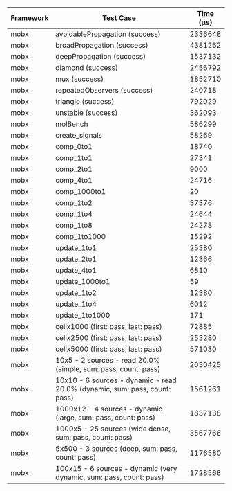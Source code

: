| Framework | Test Case | Time (μs) |
| --- | --- | --- |
| mobx | avoidablePropagation (success) | 2336648 |
| mobx | broadPropagation (success) | 4381262 |
| mobx | deepPropagation (success) | 1537132 |
| mobx | diamond (success) | 2456792 |
| mobx | mux (success) | 1852710 |
| mobx | repeatedObservers (success) | 240718 |
| mobx | triangle (success) | 792029 |
| mobx | unstable (success) | 362093 |
| mobx | molBench | 586299 |
| mobx | create_signals | 58269 |
| mobx | comp_0to1 | 18740 |
| mobx | comp_1to1 | 27341 |
| mobx | comp_2to1 | 9000 |
| mobx | comp_4to1 | 24716 |
| mobx | comp_1000to1 | 20 |
| mobx | comp_1to2 | 37376 |
| mobx | comp_1to4 | 24644 |
| mobx | comp_1to8 | 24278 |
| mobx | comp_1to1000 | 15292 |
| mobx | update_1to1 | 25380 |
| mobx | update_2to1 | 12366 |
| mobx | update_4to1 | 6810 |
| mobx | update_1000to1 | 59 |
| mobx | update_1to2 | 12380 |
| mobx | update_1to4 | 6012 |
| mobx | update_1to1000 | 171 |
| mobx | cellx1000 (first: pass, last: pass) | 72885 |
| mobx | cellx2500 (first: pass, last: pass) | 253280 |
| mobx | cellx5000 (first: pass, last: pass) | 571030 |
| mobx | 10x5 - 2 sources - read 20.0% (simple, sum: pass, count: pass) | 2030425 |
| mobx | 10x10 - 6 sources - dynamic - read 20.0% (dynamic, sum: pass, count: pass) | 1561261 |
| mobx | 1000x12 - 4 sources - dynamic (large, sum: pass, count: pass) | 1837138 |
| mobx | 1000x5 - 25 sources (wide dense, sum: pass, count: pass) | 3567766 |
| mobx | 5x500 - 3 sources (deep, sum: pass, count: pass) | 1176580 |
| mobx | 100x15 - 6 sources - dynamic (very dynamic, sum: pass, count: pass) | 1728568 |

